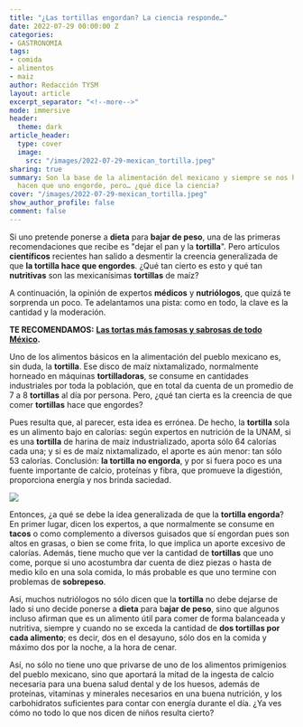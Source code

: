 ```yaml
---
title: "¿Las tortillas engordan? La ciencia responde…"
date: 2022-07-29 00:00:00 Z
categories:
- GASTRONOMIA
tags:
- comida
- alimentos
- maiz
author: Redacción TYSM
layout: article
excerpt_separator: "<!--more-->"
mode: immersive
header:
  theme: dark
article_header:
  type: cover
  image:
    src: "/images/2022-07-29-mexican_tortilla.jpeg"
sharing: true
summary: Son la base de la alimentación del mexicano y siempre se nos ha dicho que
  hacen que uno engorde, pero… ¿qué dice la ciencia?
cover: "/images/2022-07-29-mexican_tortilla.jpeg"
show_author_profile: false
comment: false
---
```


Si uno pretende ponerse a **dieta** para **bajar de peso**, una de las primeras recomendaciones que recibe es "dejar el pan y la **tortilla**". Pero artículos **científicos** recientes han salido a desmentir la creencia generalizada de que **la tortilla hace que engordes**. ¿Qué tan cierto es esto y qué tan **nutritivas** son las mexicanísimas **tortillas** de maíz?

A continuación, la opinión de expertos **médicos** y **nutriólogos**, que quizá te sorprenda un poco. Te adelantamos una pista: como en todo, la clave es la cantidad y la moderación.

**TE RECOMENDAMOS:** [**Las tortas más famosas y sabrosas de todo México**](https://blog.tonoysumariachi.com/gastronomia/2022/06/28/las-tortas-mas-famosas-y-sabrosas-de-todo-mexico.html)**.**

Uno de los alimentos básicos en la alimentación del pueblo mexicano es, sin duda, la **tortilla**. Ese disco de maíz nixtamalizado, normalmente horneado en máquinas **tortilladoras**, se consume en cantidades industriales por toda la población, que en total da cuenta de un promedio de 7 a 8 **tortillas** al día por persona. Pero, ¿qué tan cierta es la creencia de que comer **tortillas** hace que engordes?

Pues resulta que, al parecer, esta idea es errónea. De hecho, la **tortilla** sola es un alimento bajo en calorías: según expertos en nutrición de la UNAM, si es una **tortilla** de harina de maíz industrializado, aporta sólo 64 calorías cada una; y si es de maíz nixtamalizado, el aporte es aún menor: tan sólo 53 calorías. Conclusión: **la tortilla no engorda**, y por si fuera poco es una fuente importante de calcio, proteínas y fibra, que promueve la digestión, proporciona energía y nos brinda saciedad.

![](https://upload.wikimedia.org/wikipedia/commons/thumb/2/2c/Tortillas_Tradicionales_QR_2017.jpg/1152px-Tortillas_Tradicionales_QR_2017.jpg)

Entonces, ¿a qué se debe la idea generalizada de que la **tortilla engorda**? En primer lugar, dicen los expertos, a que normalmente se consume en **tacos** o como complemento a diversos guisados que sí engordan pues son altos en grasas, o bien se come frita, lo que implica un aporte excesivo de calorías. Además, tiene mucho que ver la cantidad de **tortillas** que uno come, porque si uno acostumbra dar cuenta de diez piezas o hasta de medio kilo en una sola comida, lo más probable es que uno termine con problemas de **sobrepeso**.

Así, muchos nutriólogos no sólo dicen que la **tortilla** no debe dejarse de lado si uno decide ponerse a **dieta** para b**ajar de peso**, sino que algunos incluso afirman que es un alimento útil para comer de forma balanceada y nutritiva, siempre y cuando no se exceda la cantidad de **dos tortillas por cada alimento**; es decir, dos en el desayuno, sólo dos en la comida y máximo dos por la noche, a la hora de cenar.

Así, no sólo no tiene uno que privarse de uno de los alimentos primigenios del pueblo mexicano, sino que aportará la mitad de la ingesta de calcio necesaria para una buena salud dental y de los huesos, además de proteínas, vitaminas y minerales necesarios en una buena nutrición, y los carbohidratos suficientes para contar con energía durante el día. ¿Ya ves cómo no todo lo que nos dicen de niños resulta cierto?
